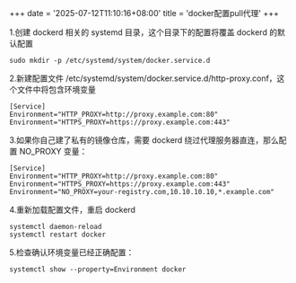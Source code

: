 +++
date = '2025-07-12T11:10:16+08:00'
title = 'docker配置pull代理'
+++

1.创建 dockerd 相关的 systemd 目录，这个目录下的配置将覆盖 dockerd 的默认配置
```shell
sudo mkdir -p /etc/systemd/system/docker.service.d
```

2.新建配置文件 /etc/systemd/system/docker.service.d/http-proxy.conf，这个文件中将包含环境变量
```shell
[Service]
Environment="HTTP_PROXY=http://proxy.example.com:80"
Environment="HTTPS_PROXY=https://proxy.example.com:443"
```

3.如果你自己建了私有的镜像仓库，需要 dockerd 绕过代理服务器直连，那么配置 NO_PROXY 变量：
```shell
[Service]
Environment="HTTP_PROXY=http://proxy.example.com:80"
Environment="HTTPS_PROXY=https://proxy.example.com:443"
Environment="NO_PROXY=your-registry.com,10.10.10.10,*.example.com"
```

4.重新加载配置文件，重启 dockerd
```shell
systemctl daemon-reload
systemctl restart docker
```

5.检查确认环境变量已经正确配置：
```shell
systemctl show --property=Environment docker
```